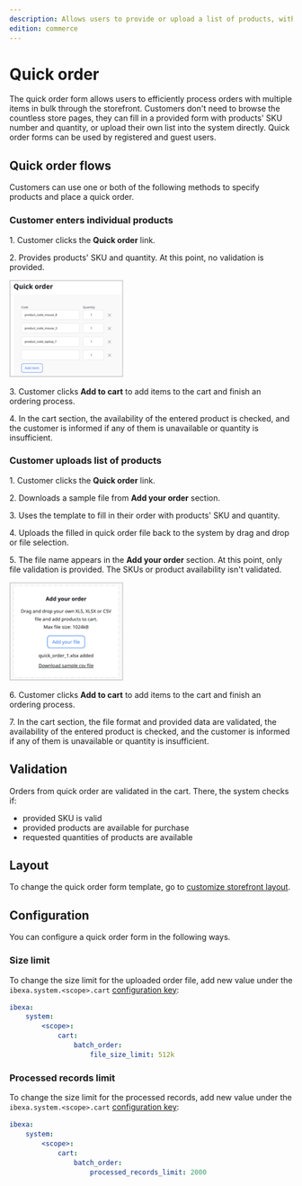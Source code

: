 ```yaml
---
description: Allows users to provide or upload a list of products, with their quantities, intended for purchase.
edition: commerce
---
```


# Quick order

The quick order form allows users to efficiently process orders with multiple items in bulk through the storefront.
Customers don't need to browse the countless store pages, they can fill in a provided form with products' SKU number and quantity, or upload their own list into the system directly.
Quick order forms can be used by registered and guest users.

## Quick order flows

Customers can use one or both of the following methods to specify products and place a quick order.

### Customer enters individual products

1\. Customer clicks the **Quick order** link.

2\. Provides products' SKU and quantity. At this point, no validation is provided.

![Customer enters individual products](img/quick_order_list.png) 

3\. Customer clicks **Add to cart** to add items to the cart and finish an ordering process.

4\. In the cart section, the availability of the entered product is checked, and the customer is informed if any of them is unavailable or quantity is insufficient.

### Customer uploads list of products

1\. Customer clicks the **Quick order** link.

2\. Downloads a sample file from **Add your order** section.

3\. Uses the template to fill in their order with products' SKU and quantity. 

4\. Uploads the filled in quick order file back to the system by drag and drop or file selection.

5\. The file name appears in the **Add your order** section. At this point, only file validation is provided. The SKUs or product availability isn't validated.

![Customer uploads list of products](img/quick_order_add_order.png)

6\. Customer clicks **Add to cart** to add items to the cart and finish an ordering process. 

7\. In the cart section, the file format and provided data are validated, the availability of the entered product is checked, and the customer is informed if any of them is unavailable or quantity is insufficient.

## Validation

Orders from quick order are validated in the cart.
There, the system checks if:

- provided SKU is valid
- provided products are available for purchase
- requested quantities of products are available

## Layout

To change the quick order form template, go to [customize storefront layout](customize_storefront_layout.md).

## Configuration

You can configure a quick order form in the following ways.

### Size limit

To change the size limit for the uploaded order file, add new value under the `ibexa.system.<scope>.cart` [configuration key](configuration.md#configuration-files):

```yaml
ibexa:
    system:
        <scope>:
            cart:
                batch_order:
                    file_size_limit: 512k
```

### Processed records limit

To change the size limit for the processed records, add new value under the `ibexa.system.<scope>.cart` [configuration key](configuration.md#configuration-files):

```yaml
ibexa:
    system:
        <scope>:
            cart:
                batch_order:
                    processed_records_limit: 2000
```

